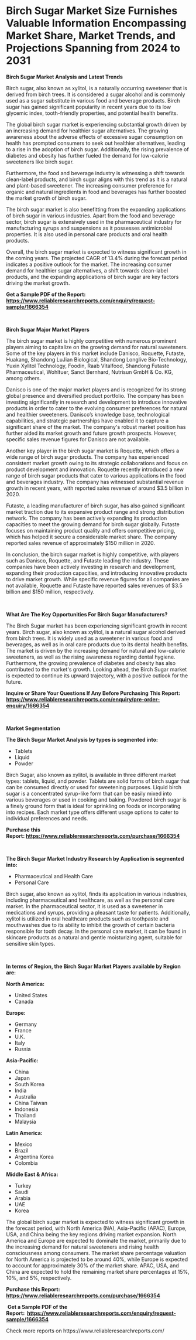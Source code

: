 <p><h1>Birch Sugar Market Size Furnishes Valuable Information Encompassing Market Share, Market Trends, and Projections Spanning from 2024 to 2031</h1></p><p><strong>Birch Sugar Market Analysis and Latest Trends</strong></p>
<p><p>Birch sugar, also known as xylitol, is a naturally occurring sweetener that is derived from birch trees. It is considered a sugar alcohol and is commonly used as a sugar substitute in various food and beverage products. Birch sugar has gained significant popularity in recent years due to its low glycemic index, tooth-friendly properties, and potential health benefits.</p><p>The global birch sugar market is experiencing substantial growth driven by an increasing demand for healthier sugar alternatives. The growing awareness about the adverse effects of excessive sugar consumption on health has prompted consumers to seek out healthier alternatives, leading to a rise in the adoption of birch sugar. Additionally, the rising prevalence of diabetes and obesity has further fueled the demand for low-calorie sweeteners like birch sugar.</p><p>Furthermore, the food and beverage industry is witnessing a shift towards clean-label products, and birch sugar aligns with this trend as it is a natural and plant-based sweetener. The increasing consumer preference for organic and natural ingredients in food and beverages has further boosted the market growth of birch sugar.</p><p>The birch sugar market is also benefitting from the expanding applications of birch sugar in various industries. Apart from the food and beverage sector, birch sugar is extensively used in the pharmaceutical industry for manufacturing syrups and suspensions as it possesses antimicrobial properties. It is also used in personal care products and oral health products.</p><p>Overall, the birch sugar market is expected to witness significant growth in the coming years. The projected CAGR of 13.4% during the forecast period indicates a positive outlook for the market. The increasing consumer demand for healthier sugar alternatives, a shift towards clean-label products, and the expanding applications of birch sugar are key factors driving the market growth.</p></p>
<p><strong>Get a Sample PDF of the Report:&nbsp; <a href="https://www.reliableresearchreports.com/enquiry/request-sample/1666354">https://www.reliableresearchreports.com/enquiry/request-sample/1666354</a></strong></p>
<p>&nbsp;</p>
<p><strong>Birch Sugar Major Market Players</strong></p>
<p><p>The birch sugar market is highly competitive with numerous prominent players aiming to capitalize on the growing demand for natural sweeteners. Some of the key players in this market include Danisco, Roquette, Futaste, Huakang, Shandong LuJian Biological, Shandong Longlive Bio-Technology, Yuxin Xylitol Technology, Foodin, Raab Vitalfood, Shandong Futaste Pharmaceutical, Wohltuer, Sanct Bernhard, Nutrisun GmbH & Co. KG, among others.</p><p>Danisco is one of the major market players and is recognized for its strong global presence and diversified product portfolio. The company has been investing significantly in research and development to introduce innovative products in order to cater to the evolving consumer preferences for natural and healthier sweeteners. Danisco’s knowledge base, technological capabilities, and strategic partnerships have enabled it to capture a significant share of the market. The company's robust market position has further aided its market growth and future growth prospects. However, specific sales revenue figures for Danisco are not available.</p><p>Another key player in the birch sugar market is Roquette, which offers a wide range of birch sugar products. The company has experienced consistent market growth owing to its strategic collaborations and focus on product development and innovation. Roquette recently introduced a new range of birch sugar products that cater to various applications in the food and beverages industry. The company has witnessed substantial revenue growth in recent years, with reported sales revenue of around $3.5 billion in 2020.</p><p>Futaste, a leading manufacturer of birch sugar, has also gained significant market traction due to its expansive product range and strong distribution network. The company has been actively expanding its production capacities to meet the growing demand for birch sugar globally. Futaste focuses on maintaining product quality and offers competitive pricing, which has helped it secure a considerable market share. The company reported sales revenue of approximately $150 million in 2020.</p><p>In conclusion, the birch sugar market is highly competitive, with players such as Danisco, Roquette, and Futaste leading the industry. These companies have been actively investing in research and development, expanding their production capacities, and introducing innovative products to drive market growth. While specific revenue figures for all companies are not available, Roquette and Futaste have reported sales revenues of $3.5 billion and $150 million, respectively.</p></p>
<p>&nbsp;</p>
<p><strong>What Are The Key Opportunities For Birch Sugar Manufacturers?</strong></p>
<p><p>The Birch Sugar market has been experiencing significant growth in recent years. Birch sugar, also known as xylitol, is a natural sugar alcohol derived from birch trees. It is widely used as a sweetener in various food and beverages, as well as in oral care products due to its dental health benefits. The market is driven by the increasing demand for natural and low-calorie sweeteners, as well as the rising awareness regarding dental hygiene. Furthermore, the growing prevalence of diabetes and obesity has also contributed to the market's growth. Looking ahead, the Birch Sugar market is expected to continue its upward trajectory, with a positive outlook for the future.</p></p>
<p><strong>Inquire or Share Your Questions If Any Before Purchasing This Report: <a href="https://www.reliableresearchreports.com/enquiry/pre-order-enquiry/1666354">https://www.reliableresearchreports.com/enquiry/pre-order-enquiry/1666354</a></strong></p>
<p>&nbsp;</p>
<p><strong>Market Segmentation</strong></p>
<p><strong>The Birch Sugar Market Analysis by types is segmented into:</strong></p>
<p><ul><li>Tablets</li><li>Liquid</li><li>Powder</li></ul></p>
<p><p>Birch Sugar, also known as xylitol, is available in three different market types: tablets, liquid, and powder. Tablets are solid forms of birch sugar that can be consumed directly or used for sweetening purposes. Liquid birch sugar is a concentrated syrup-like form that can be easily mixed into various beverages or used in cooking and baking. Powdered birch sugar is a finely ground form that is ideal for sprinkling on foods or incorporating into recipes. Each market type offers different usage options to cater to individual preferences and needs.</p></p>
<p><strong>Purchase this Report:&nbsp;<a href="https://www.reliableresearchreports.com/purchase/1666354">https://www.reliableresearchreports.com/purchase/1666354</a></strong></p>
<p>&nbsp;</p>
<p><strong>The Birch Sugar Market Industry Research by Application is segmented into:</strong></p>
<p><ul><li>Pharmaceutical and Health Care</li><li>Personal Care</li></ul></p>
<p><p>Birch sugar, also known as xylitol, finds its application in various industries, including pharmaceutical and healthcare, as well as the personal care market. In the pharmaceutical sector, it is used as a sweetener in medications and syrups, providing a pleasant taste for patients. Additionally, xylitol is utilized in oral healthcare products such as toothpaste and mouthwashes due to its ability to inhibit the growth of certain bacteria responsible for tooth decay. In the personal care market, it can be found in skincare products as a natural and gentle moisturizing agent, suitable for sensitive skin types.</p></p>
<p>&nbsp;</p>
<p><strong>In terms of Region, the Birch Sugar Market Players available by Region are:</strong></p>
<p>
    <p> <strong> North America: </strong>
        <ul>
            <li>United States</li>
            <li>Canada</li>
        </ul>
        </p> 
    <p> <strong> Europe: </strong>
        <ul>
            <li>Germany</li>
            <li>France</li>
            <li>U.K.</li>
            <li>Italy</li>
            <li>Russia</li>
        </ul>
        </p> 
    <p> <strong> Asia-Pacific: </strong>
        <ul>
            <li>China</li>
            <li>Japan</li>
            <li>South Korea</li>
            <li>India</li>
            <li>Australia</li>
            <li>China Taiwan</li>
            <li>Indonesia</li>
            <li>Thailand</li>
            <li>Malaysia</li>
        </ul>
        </p> 
    <p> <strong> Latin America: </strong>
        <ul>
            <li>Mexico</li>
            <li>Brazil</li>
            <li>Argentina Korea</li>
            <li>Colombia</li>
        </ul>
        </p> 
    <p> <strong> Middle East & Africa: </strong>
        <ul>
            <li>Turkey</li>
            <li>Saudi</li>
            <li>Arabia</li>
            <li>UAE</li>
            <li>Korea</li>
        </ul>
    </p>
    </p>
<p><p>The global birch sugar market is expected to witness significant growth in the forecast period, with North America (NA), Asia-Pacific (APAC), Europe, USA, and China being the key regions driving market expansion. North America and Europe are expected to dominate the market, primarily due to the increasing demand for natural sweeteners and rising health consciousness among consumers. The market share percentage valuation for North America is projected to be around 40%, while Europe is expected to account for approximately 30% of the market share. APAC, USA, and China are expected to hold the remaining market share percentages at 15%, 10%, and 5%, respectively.</p></p>
<p><strong>Purchase this Report: <a href="https://www.reliableresearchreports.com/purchase/1666354">https://www.reliableresearchreports.com/purchase/1666354</a></strong></p>
<p>&nbsp;<strong>Get a Sample PDF of the Report:&nbsp;&nbsp;<a href="https://www.reliableresearchreports.com/enquiry/request-sample/1666354">https://www.reliableresearchreports.com/enquiry/request-sample/1666354</a></strong></p>
<p><strong></strong></p>
<p>Check more reports on https://www.reliableresearchreports.com/</p>